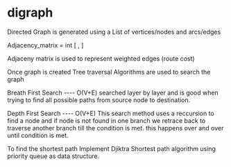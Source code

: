 # digraph

Directed Graph is generated using a List of vertices/nodes and arcs/edges

Adjacency_matrix = int [ , ] 

Adjaceny matrix is used to represent weighted edges (route cost)

Once graph is created Tree traversal Algorithms are used to search the graph

Breath First Search ---- O(V+E) 
searched layer by layer and is good when trying to find all possible paths from source node to destination.

Depth First Search ---- O(V+E)
This search method uses a reccursion to find a node and if node is not found in one branch we retrace back to traverse another branch till the condition is met. this happens over and over until condition is met. 


To find the shortest path Implement Djiktra Shortest path algorithm using
priority queue as data structure.